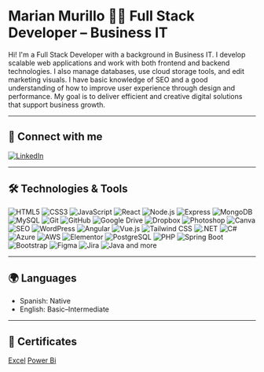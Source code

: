 # Marian Murillo 👩‍💻 Full Stack Developer – Business IT

Hi! I'm a Full Stack Developer with a background in Business IT. I develop scalable web applications and work with both frontend and backend technologies. I also manage databases, use cloud storage tools, and edit marketing visuals. I have basic knowledge of SEO and a good understanding of how to improve user experience through design and performance. My goal is to deliver efficient and creative digital solutions that support business growth.

---

## 🔗 Connect with me

[![LinkedIn](https://img.shields.io/badge/LinkedIn-Profile-blue?logo=linkedin)](https://www.linkedin.com/in/marian-murillo/)


---

## 🛠️ Technologies & Tools



![HTML5](https://img.shields.io/badge/HTML5-E34F26?logo=html5&logoColor=white&style=flat) ![CSS3](https://img.shields.io/badge/CSS3-1572B6?logo=css3&logoColor=white&style=flat) ![JavaScript](https://img.shields.io/badge/JavaScript-F7DF1E?logo=javascript&logoColor=black&style=flat) 
 ![React](https://img.shields.io/badge/React-61DAFB?logo=react&logoColor=black&style=flat)  ![Node.js](https://img.shields.io/badge/Node.js-339933?logo=node.js&logoColor=white&style=flat)  ![Express](https://img.shields.io/badge/Express.js-000000?logo=express&logoColor=white&style=flat) 
 ![MongoDB](https://img.shields.io/badge/MongoDB-47A248?logo=mongodb&logoColor=white&style=flat)  ![MySQL](https://img.shields.io/badge/MySQL-4479A1?logo=mysql&logoColor=white&style=flat)  ![Git](https://img.shields.io/badge/Git-F05032?logo=git&logoColor=white&style=flat) 
 ![GitHub](https://img.shields.io/badge/GitHub-181717?logo=github&logoColor=white&style=flat)  ![Google Drive](https://img.shields.io/badge/Google%20Drive-4285F4?logo=google-drive&logoColor=white&style=flat)  ![Dropbox](https://img.shields.io/badge/Dropbox-0061FF?logo=dropbox&logoColor=white&style=flat) 
 ![Photoshop](https://img.shields.io/badge/Photoshop-31A8FF?logo=adobe-photoshop&logoColor=white&style=flat)  ![Canva](https://img.shields.io/badge/Canva-00C4CC?logo=canva&logoColor=white&style=flat)  ![SEO](https://img.shields.io/badge/SEO-Basic-lightgrey?style=flat) 
 ![WordPress](https://img.shields.io/badge/WordPress-21759B?logo=wordpress&logoColor=white&style=flat)  ![Angular](https://img.shields.io/badge/Angular-DD0031?logo=angular&logoColor=white&style=flat)  ![Vue.js](https://img.shields.io/badge/Vue.js-4FC08D?logo=vue.js&logoColor=white&style=flat) 
![Tailwind CSS](https://img.shields.io/badge/Tailwind_CSS-38B2AC?logo=tailwind-css&logoColor=white&style=flat)  ![.NET](https://img.shields.io/badge/.NET-512BD4?logo=dot-net&logoColor=white&style=flat)  ![C#](https://img.shields.io/badge/C%23-239120?logo=c-sharp&logoColor=white&style=flat) 
 ![Azure](https://img.shields.io/badge/Azure-0078D4?logo=microsoft-azure&logoColor=white&style=flat)  ![AWS](https://img.shields.io/badge/AWS-232F3E?logo=amazon-aws&logoColor=white&style=flat)  ![Elementor](https://img.shields.io/badge/Elementor-21B8F9?logo=elementor&logoColor=white&style=flat) 
 ![PostgreSQL](https://img.shields.io/badge/PostgreSQL-336791?logo=postgresql&logoColor=white&style=flat)  ![PHP](https://img.shields.io/badge/PHP-777BB4?logo=php&logoColor=white&style=flat)  ![Spring Boot](https://img.shields.io/badge/Spring_Boot-6DB33F?logo=spring-boot&logoColor=white&style=flat) 
 ![Bootstrap](https://img.shields.io/badge/Bootstrap-7952B3?logo=bootstrap&logoColor=white&style=flat)  ![Figma](https://img.shields.io/badge/Figma-F24E1E?logo=figma&logoColor=white&style=flat)  ![Jira](https://img.shields.io/badge/Jira-0052CC?logo=jira&logoColor=white&style=flat) 
 ![Java](https://img.shields.io/badge/Java-007396?logo=java&logoColor=white&style=flat) and more 


---

## 🌍 Languages

- Spanish: Native  
- English: Basic–Intermediate

---

## 📄 Certificates

[Excel](https://drive.google.com/file/d/11if4y4RJ6gqf1wOslW-YtyHxuURLS7yS/view?usp=sharing)
[Power Bi](https://drive.google.com/file/d/1x-pENwjV9Jm-qO9NYWKKYhDKTHpqDeZD/view?usp=drive_link)



